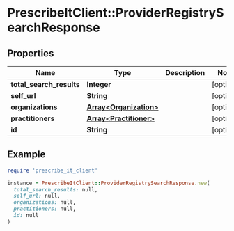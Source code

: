 # PrescribeItClient::ProviderRegistrySearchResponse

## Properties

| Name | Type | Description | Notes |
| ---- | ---- | ----------- | ----- |
| **total_search_results** | **Integer** |  | [optional] |
| **self_url** | **String** |  | [optional] |
| **organizations** | [**Array&lt;Organization&gt;**](Organization.md) |  | [optional] |
| **practitioners** | [**Array&lt;Practitioner&gt;**](Practitioner.md) |  | [optional] |
| **id** | **String** |  | [optional] |

## Example

```ruby
require 'prescribe_it_client'

instance = PrescribeItClient::ProviderRegistrySearchResponse.new(
  total_search_results: null,
  self_url: null,
  organizations: null,
  practitioners: null,
  id: null
)
```

